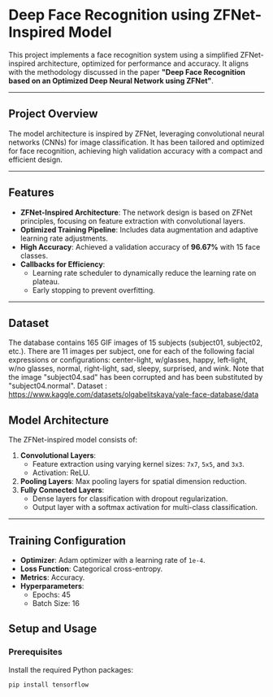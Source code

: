 # Deep Face Recognition using ZFNet-Inspired Model

This project implements a face recognition system using a simplified ZFNet-inspired architecture, optimized for performance and accuracy. It aligns with the methodology discussed in the paper **"Deep Face Recognition based on an Optimized Deep Neural Network using ZFNet"**.

---

## Project Overview

The model architecture is inspired by ZFNet, leveraging convolutional neural networks (CNNs) for image classification. It has been tailored and optimized for face recognition, achieving high validation accuracy with a compact and efficient design.

---

## Features
- **ZFNet-Inspired Architecture**: The network design is based on ZFNet principles, focusing on feature extraction with convolutional layers.
- **Optimized Training Pipeline**: Includes data augmentation and adaptive learning rate adjustments.
- **High Accuracy**: Achieved a validation accuracy of **96.67%** with 15 face classes.
- **Callbacks for Efficiency**:
  - Learning rate scheduler to dynamically reduce the learning rate on plateau.
  - Early stopping to prevent overfitting.

---
## Dataset
The database contains 165 GIF images of 15 subjects (subject01, subject02, etc.).  There are 11 images per subject, one  for each 
of the following facial expressions or configurations: center-light, w/glasses, happy, left-light, w/no glasses, normal, right-light, 
sad, sleepy, surprised, and wink.  Note that the image "subject04.sad" has been corrupted and has been substituted by "subject04.normal".
Dataset : https://www.kaggle.com/datasets/olgabelitskaya/yale-face-database/data
## Model Architecture
The ZFNet-inspired model consists of:
1. **Convolutional Layers**: 
   - Feature extraction using varying kernel sizes: `7x7`, `5x5`, and `3x3`.
   - Activation: ReLU.
2. **Pooling Layers**: Max pooling layers for spatial dimension reduction.
3. **Fully Connected Layers**:
   - Dense layers for classification with dropout regularization.
   - Output layer with a softmax activation for multi-class classification.

---

## Training Configuration
- **Optimizer**: Adam optimizer with a learning rate of `1e-4`.
- **Loss Function**: Categorical cross-entropy.
- **Metrics**: Accuracy.
- **Hyperparameters**:
  - Epochs: 45
  - Batch Size: 16



## Setup and Usage
### Prerequisites
Install the required Python packages:
```bash
pip install tensorflow

